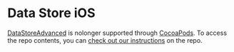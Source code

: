 # Data Store iOS

[DataStoreAdvanced](http://cocoadocs.org/docsets/DataStoreAdvanced) is nolonger supported through [CocoaPods](http://cocoapods.org). To access the repo contents, you can [check out our instructions](https://github.com/the-mac/data-store-ios/tree/advanced) on the repo.